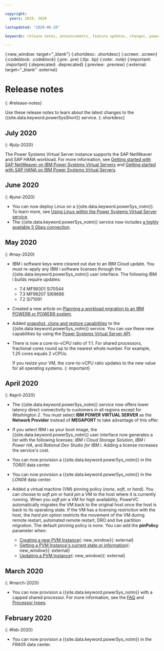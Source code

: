 ```yaml
---

copyright:
  years: 2019, 2020

lastupdated: "2020-06-20"

keywords: release notes, announcements, feature updates, changes, power systems virtual server

---
```


{:new_window: target="_blank"}
{:shortdesc: .shortdesc}
{:screen: .screen}
{:codeblock: .codeblock}
{:pre: .pre}
{:tip: .tip}
{:note: .note}
{:important: .important}
{:deprecated: .deprecated}
{:preview: .preview}
{:external: target="_blank" .external}

# Release notes
{: #release-notes}

Use these release notes to learn about the latest changes to the {{site.data.keyword.powerSysShort}} service.
{: shortdesc}

## July 2020
{: #july-2020}

The Power Systems Virtual Server instance supports the SAP NetWeaver and SAP HANA workload. For more information, see [Getting started with SAP NetWeaver on IBM Power Systems Virtual Servers](/docs/sap-netweaver-power?topic=sap-netweaver-power-getting-started) and [Getting started with SAP HANA on IBM Power Systems Virtual Servers](/docs/sap-hana-power?topic=sap-hana-power-getting-started).

## June 2020
{: #june-2020}

- You can now deploy Linux on a {{site.data.keyword.powerSys_notm}}. To learn more, see [Using Linux within the Power Systems Virtual Server service](/docs/power-iaas?topic=power-iaas-using-linux).
- The {{site.data.keyword.powerSys_notm}} service now includes [a highly available 5 Gbps connection](/docs/power-iaas?topic=power-iaas-ordering-direct-link-connect).

## May 2020
{: #may-2020}

- IBM i software keys were cleared out due to an IBM Cloud update. You must re-apply any IBM i software licenses through the {{site.data.keyword.powerSys_notm}} user interface. The following IBM i builds require updates:
    - 7.4 MF99301 SI70544
    - 7.3 MF99207 SI69686
    - 7.2 SI71091
- Created a new article on [Planning a workload migration to an IBM POWER8 or POWER9 system](/docs/power-iaas?topic=power-iaas-system-migration).
- Added [snapshot, clone and restore capabilities](/docs/power-iaas?topic=power-iaas-volume-snapshot-clone) to the {{site.data.keyword.powerSys_notm}} service. You can use these new capabilities by using the [Power Systems Virtual Server API](https://cloud.ibm.com/apidocs/power-cloud#introduction).

- There is now a core-to-vCPU ratio of 1:1. For shared processors, fractional cores round up to the nearest whole number. For example, 1.25 cores equals 2 vCPUs.

  If you resize your VM, the core-to-vCPU ratio updates to the new value for all operating systems.
  {: important}

## April 2020
{: #april-2020}

- The {{site.data.keyword.powerSys_notm}} service now offers lower latency direct connectivity to customers in all regions except for *Washington 2*. You must select **IBM POWER VIRTUAL SERVER** as the **Network Provider** instead of **MEGAPORT** to take advantage of this offer.
- If you select IBM i as your boot image, the {{site.data.keyword.powerSys_notm}} user interface now generates a list with the following licenses: *IBM i Cloud Storage Solution*, *IBM i Power HA*, and *Rational Dev Studio for IBM i*. Adding a license increases the service's cost.
- You can now provision a {{site.data.keyword.powerSys_notm}} in the *TOR01* data center.
- You can now provision a {{site.data.keyword.powerSys_notm}} in the *LON06* data center.
- Added a virtual machine (VM) pinning policy (*none*, *soft*, or *hard*). You can choose to *soft pin* or *hard pin* a VM to the host where it is currently running. When you *soft pin* a VM for high availability, PowerVC automatically migrates the VM back to the original host once the host is back to its operating state. If the VM has a licensing restriction with the host, the *hard pin* option restricts the movement of the VM during remote restart, automated remote restart, DRO and live partition migration. The default pinninig policy is *none*. You can add the **pinPolicy** parameter when:

    - [Creating a new PVM Instance](https://cloud.ibm.com/apidocs/power-cloud#create-a-new-pvm-instance){: new_window}{: external}
    - [Getting a PVM Instance's current state or information](https://cloud.ibm.com/apidocs/power-cloud#get-a-pvm-instance-s-current-state-or-information){: new_window}{: external}
    - [Updating a PVM Instance](https://cloud.ibm.com/apidocs/power-cloud#update-a-pcloud-pvm-instance){: new_window}{: external}

## March 2020
{: #march-2020}

- You can now provision a {{site.data.keyword.powerSys_notm}} with a capped shared processor. For more information, see the [FAQ](/docs/power-iaas?topic=power-iaas-power-iaas-faqs#processor) and [Processor types](/docs/power-iaas?topic=power-iaas-pricing-virtual-server#pricing-processor).

## February 2020
{: #feb-2020}

- You can now provision a {{site.data.keyword.powerSys_notm}} in the *FRA05* data center.
